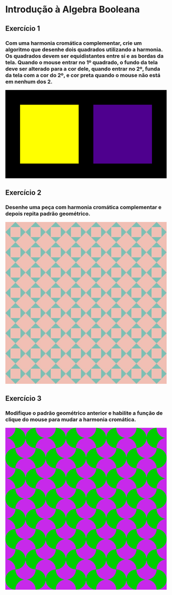 # Introdução à Algebra Booleana
## Exercício 1
### Com uma harmonia cromática complementar, crie um algoritmo que desenhe dois quadrados utilizando a harmonia. Os quadrados devem ser equidistantes entre si e as bordas da tela. Quando o mouse entrar no 1º quadrado, o fundo da tela deve ser alterado para a cor dele, quando entrar no 2º, funda da tela com a cor do 2º, e cor preta quando o mouse não está em nenhum dos 2.
![ex. 1](https://github.com/Reinaldodasilva/SMD/blob/master/Programa%C3%A7%C3%A3o%20I/Aula%207%20-%20Algebra%20Booleana/Introdu%C3%A7%C3%A3o%20%C3%A0%20Algebra%20Booleana/Exercicio_1/Exercicio_1.gif)

## Exercício 2
### Desenhe uma peça com harmonia cromática complementar e depois repita padrão geométrico.
![ex. 2](https://github.com/Reinaldodasilva/SMD/blob/master/Programa%C3%A7%C3%A3o%20I/Aula%207%20-%20Algebra%20Booleana/Introdu%C3%A7%C3%A3o%20%C3%A0%20Algebra%20Booleana/Exercicio_2/Exercicio_2.jpg)

## Exercício 3
### Modifique o padrão geométrico anterior e habilite a função de clique do mouse para mudar a harmonia cromática.
![ex. 3](https://github.com/Reinaldodasilva/SMD/blob/master/Programa%C3%A7%C3%A3o%20I/Aula%207%20-%20Algebra%20Booleana/Introdu%C3%A7%C3%A3o%20%C3%A0%20Algebra%20Booleana/Exercicio_3/Exercicio_3.gif)
